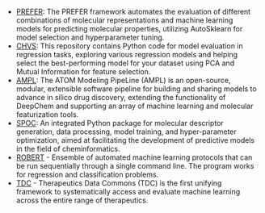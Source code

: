 - [PREFER](https://github.com/rdkit/PREFER): The PREFER framework automates the evaluation of different combinations of molecular representations and machine learning models for predicting molecular properties, utilizing AutoSklearn for model selection and hyperparameter tuning.
- [CHVS](https://github.com/Saeedmomo/Consensus_Holistic_Virtual_Screening): This repository contains Python code for model evaluation in regression tasks, exploring various regression models and helping select the best-performing model for your dataset using PCA and Mutual Information for feature selection.
- [AMPL](https://github.com/ATOMScience-org/AMPL?tab=readme-ov-file#Example-AMPL-usage): The ATOM Modeling PipeLine (AMPL) is an open-source, modular, extensible software pipeline for building and sharing models to advance in silico drug discovery, extending the functionality of DeepChem and supporting an array of machine learning and molecular featurization tools.
- [SPOC](https://github.com/WhitestoneYang/spoc): An integrated Python package for molecular descriptor generation, data processing, model training, and hyper-parameter optimization, aimed at facilitating the development of predictive models in the field of cheminformatics.
- [ROBERT](https://github.com/jvalegre/robert) - Ensemble of automated machine learning protocols that can be run sequentially through a single command line. The program works for regression and classification problems.
- [TDC](https://github.com/mims-harvard/TDC) - Therapeutics Data Commons (TDC) is the first unifying framework to systematically access and evaluate machine learning across the entire range of therapeutics.